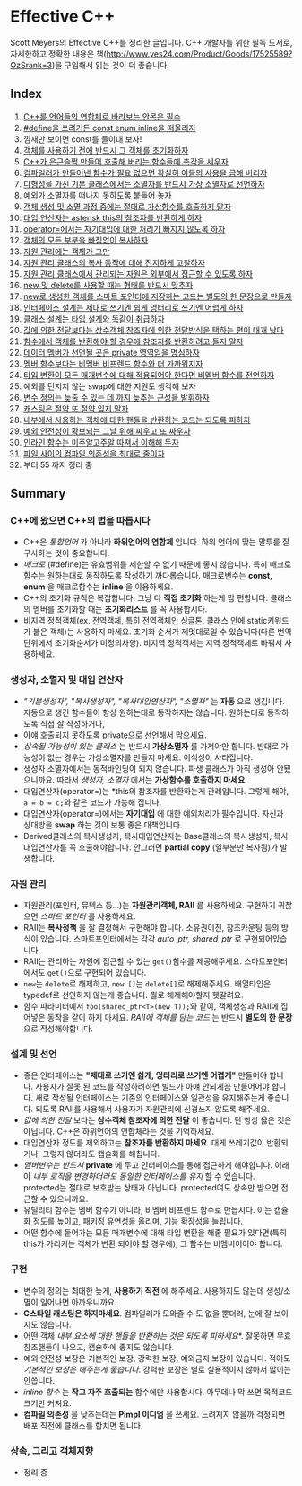 # Effective C++

Scott Meyers의 Effective C++를 정리한 글입니다. C++ 개발자를 위한 필독 도서로, 자세한하고 정확한 내용은 책(<http://www.yes24.com/Product/Goods/17525589?OzSrank=3>)을 구입해서 읽는 것이 더 좋습니다.

## Index

01. [C++를 언어들의 연합체로 바라보는 안목은 필수](ch01.md)
02. [#define을 쓰려거든 const enum inline을 떠올리자](ch02.md)
03. 낌새만 보이면 const를 들이대 보자!
04. [객체를 사용하기 전에 반드시 그 객체를 초기화하자](ch04.md)
05. [C++가 은근슬쩍 만들어 호출해 버리는 함수들에 촉각을 세우자](ch05.md)
06. [컴파일러가 만들어낸 함수가 필요 없으면 확실히 이들의 사용을 금해 버리자](ch06.md)
07. [다형성을 가진 기본 클래스에서는 소멸자를 반드시 가상 소멸자로 선언하자](ch07.md)
08. 예외가 소멸자를 떠나지 못하도록 붙들어 놓자
09. [객체 생성 및 소멸 과정 중에는 절대로 가상함수를 호출하지 말자](ch09.md)
10. [대입 연산자는 asterisk this의 참조자를 반환하게 하자](ch10.md)
11. [operator=에서는 자기대입에 대한 처리가 빠지지 않도록 하자](ch11.md)
12. [객체의 모든 부분을 빠짐없이 복사하자](ch12.md)
13. [자원 관리에는 객체가 그만](ch13.md)
14. [자원 관리 클래스의 복사 동작에 대해 진지하게 고찰하자](ch14.md)
15. [자원 관리 클래스에서 관리되는 자원은 외부에서 접근할 수 있도록 하자](ch15.md)
16. [new 및 delete를 사용할 때는 형태를 반드시 맞추자](ch16.md)
17. [new로 생성한 객체를 스마트 포인터에 저장하는 코드는 별도의 한 문장으로 만들자](ch17.md)
18. [인터페이스 설계는 제대로 쓰기엔 쉽게 엉터리로 쓰기엔 어렵게 하자](ch18.md)
19. [클래스 설계는 타입 설계와 똑같이 취급하자](ch19.md)
20. [값에 의한 전달보다는 상수객체 참조자에 의한 전달방식을 택하는 편이 대개 낫다](ch20.md)
21. [함수에서 객체를 반환해야 할 경우에 참조자를 반환하려고 들지 말자](ch21.md)
22. [데이터 멤버가 선언될 곳은 private 영역임을 명심하자](ch22.md)
23. [멤버 함수보다는 비멤버 비프렌드 함수와 더 가까워지자](ch23.md)
24. [타입 변환이 모든 매개변수에 대해 적용되어야 한다면 비멤버 함수를 전언하자](ch24.md)
25. 예외를 던지지 않는 swap에 대한 지원도 생각해 보자
26. [변수 정의는 늦출 수 있는 데 까지 늦추는 근성을 발휘하자](ch26.md)
27. [캐스팅은 절약 또 절약 잊지 말자](ch27.md)
28. [내부에서 사용하는 객체에 대한 핸들을 반환하는 코드는 되도록 피하자](ch28.md)
29. [예외 안전성이 확보되는 그날 위해 싸우고 또 싸우자](ch29.md)
30. [인라인 함수는 미주알고주알 따져서 이해해 두자](ch30.md)
31. [파일 사이의 컴파일 의존성을 최대로 줄이자](ch31.md)
32. 부터 55 까지 정리 중

## Summary

### C++에 왔으면 C++의 법을 따릅시다

- C++은 *통합언어* 가 아니라 **하위언어의 연합체** 입니다.
  하위 언어에 맞는 말투를 잘 구사하는 것이 중요합니다.
- *매크로* (#define)는 유효범위를 제한할 수 없기 때문에 좋지 않습니다.
  특히 매크로함수는 원하는대로 동작하도록 작성하기 까다롭습니다.
  매크로변수는 **const, enum** 을 매크로함수는 **inline** 을 이용하세요.
- C++의 초기화 규칙은 복잡합니다. 그냥 다 **직접 초기화** 하는게 맘 편합니다.
  클래스의 멤버를 초기화할 때는 **초기화리스트** 를 꼭 사용합시다.
- 비지역 정적객체(ex. 전역객체, 특히 전역객체인 싱글톤, 클래스 안에 static키워드가 붙은 객체)는 사용하지 마세요.
  초기화 순서가 제멋대로일 수 있습니다(다른 번역단위에서 초기화순서가 미정의사항).
  비지역 정적객체는 지역 정적객체로 바꿔서 사용하세요.

### 생성자, 소멸자 및 대입 연산자

- *"기본생성자", "복사생성자", "복사대입연산자", "소멸자"* 는 **자동** 으로 생깁니다.
  자동으로 생긴 함수들이 항상 원하는대로 동작하지는 않습니다.
  원하는대로 동작하도록 직접 잘 작성하거나,
- 아얘 호출되지 못하도록 private으로 선언해서 막으세요.
- *상속될 가능성이 있는 클래스* 는 반드시 **가상소멸자** 를 가져야만 합니다.
  반대로 가능성이 없는 경우는 가상소멸자를 만들지 마세요. 이식성이 사라집니다.
- 생성자 소멸자에서는 동적바인딩이 되지 않습니다. 파생 클래스가 아직 생성아 안됐으니까요.
  따라서 *생성자, 소멸자* 에서는 **가상함수를 호출하지 마세요**
- 대입연산자(operator=)는 \*this의 참조자를 반환하는게 관례입니다.
  그렇게 해야, ```a = b = c;```와 같은 코드가 가능해 집니다.
- 대입연산자(operator=)에서는 **자기대입** 에 대한 예외처리가 필수입니다.
  자신과 상대방을 **swap** 하는 것이 보통 좋은 대책입니다.
- Derived클래스의 복사생성자, 복사대입연산자는 Base클래스의 복사생성자, 복사대입연산자를 꼭 호출해야합니다.
  안그러면 **partial copy** (일부분만 복사됨)가 발생합니다.

### 자원 관리

- 자원관리(포인터, 뮤텍스 등...)는 **자원관리객체, RAII** 를 사용하세요.
  구현하기 귀찮으면 *스마트 포인터* 를 사용하세요.
- RAII는 **복사정책** 을 잘 결정해서 구현해야 합니다.
  소유권이전, 참조카운팅 등의 방식이 있습니다.
  스마트포인터에서는 각각 *auto_ptr, shared_ptr* 로 구현되어있습니다.
- RAII는 관리하는 자원에 접근할 수 있는 ```get()```함수를 제공해주세요.
  스마트포인터에서도 ```get()```으로 구현되어 있습니다.
- ```new```는 ```delete```로 해제하고, ```new []```는 ```delete[]```로 해제해주세요.
  배열타입은 typedef로 선언하지 않는게 좋습니다. 뭘로 해제해야할지 헷갈려요.
- 함수 파라미터에서 ```foo(shared_ptr<T>(new T));```와 같이, 객체생성과 RAII에 집어넣은 동작을 같이 하지 마세요.
  *RAII에 객체를 담는 코드* 는 반드시 **별도의 한 문장** 으로 작성해야합니다.

### 설계 및 선언

- 좋은 인터페이스는 **"제대로 쓰기엔 쉽게, 엉터리로 쓰기엔 어렵게"** 만들어야 합니다.
  사용자가 잘못 된 코드를 작성하려하면 빌드가 아얘 안되게끔 만들어어야 합니다.
  새로 작성될 인터페이스는 기존의 인터페이스와 일관성을 유지해주는게 좋습니다.
  되도록 RAII를 사용해서 사용자가 자원관리에 신경쓰지 않도록 해주세요.
- *값에 의한 전달* 보다는 **상수객체 참조자에 의한 전달** 이 좋습니다.
  단 항상 옳은 것은 아닙니다. C++은 하위언어의 연합체라는 것을 기억하세요.
- 대입연산자 정도를 제외하고는 **참조자를 반환하지 마세요**.
  대게 쓰레기값이 반환되거나, 그렇지 않더라도 캡슐화를 해칩니다.
- *멤버변수는 반드시* **private** 에 두고 인터페이스를 통해 접근하게 해야합니다.
  이래야 *내부 로직을 변경하더라도 동일한 인터페이스를 유지* 할 수 있습니다.
  protected는 절대로 보호받는 상태가 아닙니다.
  protected여도 상속만 받으면 접근할 수 있으니까요.
- 유틸리티 함수는 멤버 함수가 아니라, 비멤버 비프렌드 함수로 만듭시다.
  이는 캡슐화 정도를 높이고, 패키징 유연성을 올리며, 기능 확장성을 늘립니다.
- 어떤 함수에 들어가는 모든 매개변수에 대해 타입 변환을 해줄 필요가 있다면(특히 this가 가리키는 객체가 변환 되어야 할 경우에), 그 함수는 비멤버이어야 합니다.

### 구현

- 변수의 정의는 최대한 늦게, **사용하기 직전** 에 해주세요.
  사용하지도 않는데 생성/소멸이 일어나면 아까우니까요.
- **C스타일 캐스팅은 하지마세요**.
  컴파일러가 도와줄 수 도 없을 뿐더러, 눈에 잘 보이지도 않습니다.
- 어떤 객체 *내부 요소에 대한 핸들을 반환하는 것은 되도록 피하세요**.
  잘못하면 무효참조핸들이 나오고, 캡슐화에 좋지도 않습니다.
- 예외 안전성 보장은 기본적인 보장, 강력한 보장, 예외금지 보장이 있습니다.
  적어도 *기본적인 보장은 해주는게 좋습니다*.
  강력한 보장은 별로 실용적이지 않아서 많이는 안씁니다.
- *inline 함수* 는 **작고 자주 호출되는** 함수에만 사용합시다.
  아무데나 막 쓰면 목적코드 크기만 커져요.
- **컴파일 의존성** 을 낮추는데는 **Pimpl 이디엄** 을 쓰세요.
  느려지지 않을까 걱정되면 배포 직전에 클래스를 합치면 됩니다.

### 상속, 그리고 객체지향

- 정리 중